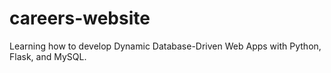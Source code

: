 # careers-website
Learning how to develop Dynamic Database-Driven Web Apps with Python, Flask, and MySQL.
